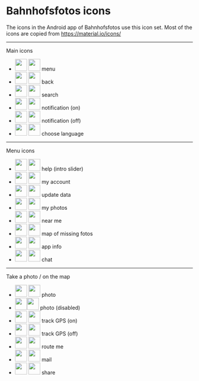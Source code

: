 # Bahnhofsfotos icons

The icons in the Android app of Bahnhofsfotos use this icon set. Most of the icons are copied from https://material.io/icons/

---

Main icons
- <img src="https://rawgithub.com/RailwayStations/RSAssets/master/icons/ic_menu_black_24px.svg" height="32"> <img src="https://rawgithub.com/RailwayStations/RSAssets/master/icons/ic_menu_red_24px.svg" height="32"> menu
- <img src="https://rawgithub.com/RailwayStations/RSAssets/master/icons/ic_arrow_back_black_24px.svg" height="32"> <img src="https://rawgithub.com/RailwayStations/RSAssets/master/icons/ic_arrow_back_red_24px.svg" height="32"> back
- <img src="https://rawgithub.com/RailwayStations/RSAssets/master/icons/ic_search_black_24px.svg" height="32"> <img src="https://rawgithub.com/RailwayStations/RSAssets/master/icons/ic_search_red_24px.svg" height="32"> search
- <img src="https://rawgithub.com/RailwayStations/RSAssets/master/icons/ic_notifications_active_black_24px.svg" height="32"> <img src="https://rawgithub.com/RailwayStations/RSAssets/master/icons/ic_notifications_active_red_24px.svg" height="32"> notification (on)
- <img src="https://rawgithub.com/RailwayStations/RSAssets/master/icons/ic_notifications_off_black_24px.svg" height="32"> <img src="https://rawgithub.com/RailwayStations/RSAssets/master/icons/ic_notifications_off_red_24px.svg" height="32"> notification (off)
- <img src="https://rawgithub.com/RailwayStations/RSAssets/master/icons/ic_language_black_24px.svg" height="32"> <img src="https://rawgithub.com/RailwayStations/RSAssets/master/icons/ic_language_red_24px.svg" height="32"> choose language

---

Menu icons
- <img src="https://rawgithub.com/RailwayStations/RSAssets/master/icons/ic_help_black_24px.svg" height="32"> <img src="https://rawgithub.com/RailwayStations/RSAssets/master/icons/ic_help_red_24px.svg" height="32"> help (intro slider)
- <img src="https://rawgithub.com/RailwayStations/RSAssets/master/icons/ic_account_box_black_24px.svg" height="32"> <img src="https://rawgithub.com/RailwayStations/RSAssets/master/icons/ic_account_box_red_24px.svg" height="32"> my account
- <img src="https://rawgithub.com/RailwayStations/RSAssets/master/icons/ic_cached_black_24px.svg" height="32"> <img src="https://rawgithub.com/RailwayStations/RSAssets/master/icons/ic_cached_red_24px.svg" height="32"> update data
- <img src="https://rawgithub.com/RailwayStations/RSAssets/master/icons/ic_photo_black_24px.svg" height="32"> <img src="https://rawgithub.com/RailwayStations/RSAssets/master/icons/ic_photo_red_24px.svg" height="32"> my photos
- <img src="https://rawgithub.com/RailwayStations/RSAssets/master/icons/ic_near_me_black_24px.svg" height="32"> <img src="https://rawgithub.com/RailwayStations/RSAssets/master/icons/ic_near_me_red_24px.svg" height="32"> near me
- <img src="https://rawgithub.com/RailwayStations/RSAssets/master/icons/ic_map_black_24px.svg" height="32"> <img src="https://rawgithub.com/RailwayStations/RSAssets/master/icons/ic_map_red_24px.svg" height="32"> map of missing fotos
- <img src="https://rawgithub.com/RailwayStations/RSAssets/master/icons/ic_info_black_24px.svg" height="32"> <img src="https://rawgithub.com/RailwayStations/RSAssets/master/icons/ic_info_red_24px.svg" height="32"> app info
- <img src="https://rawgithub.com/RailwayStations/RSAssets/master/icons/ic_chat_black_24px.svg" height="32"> <img src="https://rawgithub.com/RailwayStations/RSAssets/master/icons/ic_chat_red_24px.svg" height="32"> chat

---

Take a photo / on the map
- <img src="https://rawgithub.com/RailwayStations/RSAssets/master/icons/ic_photo_camera_black_24px.svg" height="32"> <img src="https://rawgithub.com/RailwayStations/RSAssets/master/icons/ic_photo_camera_red_24px.svg" height="32"> photo
- <img src="https://rawgithub.com/RailwayStations/RSAssets/master/icons/_ic_photo_camera_black_off_24px.svg" height="32"><img src="https://rawgithub.com/RailwayStations/RSAssets/master/icons/_ic_photo_camera_red_off_24px.svg" height="32"> photo (disabled)
- <img src="https://rawgithub.com/RailwayStations/RSAssets/master/icons/ic_gps_fixed_black_24px.svg" height="32"> <img src="https://rawgithub.com/RailwayStations/RSAssets/master/icons/ic_gps_fixed_red_24px.svg" height="32"> track GPS (on)
- <img src="https://rawgithub.com/RailwayStations/RSAssets/master/icons/ic_gps_off_black_24px.svg" height="32"> <img src="https://rawgithub.com/RailwayStations/RSAssets/master/icons/ic_gps_off_red_24px.svg" height="32"> track GPS (off)
- <img src="https://rawgithub.com/RailwayStations/RSAssets/master/icons/ic_directions_black_24px.svg" height="32"> <img src="https://rawgithub.com/RailwayStations/RSAssets/master/icons/ic_directions_red_24px.svg" height="32"> route me
- <img src="https://rawgithub.com/RailwayStations/RSAssets/master/icons/ic_mail_black_24px.svg" height="32"> <img src="https://rawgithub.com/RailwayStations/RSAssets/master/icons/ic_mail_red_24px.svg" height="32"> mail
- <img src="https://rawgithub.com/RailwayStations/RSAssets/master/icons/ic_share_black_24px.svg" height="32"> <img src="https://rawgithub.com/RailwayStations/RSAssets/master/icons/ic_share_red_24px.svg" height="32"> share
